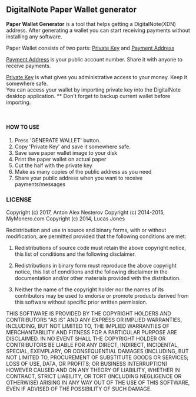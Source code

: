  ## DigitalNote Paper Wallet generator

<p>
<b>Paper Wallet Generator</b> is a tool that helps getting a DigitalNote(XDN) address. After generating a wallet you can start receiving payments without installing any software. 
</p>
<p>
Paper Wallet consists of two parts: <u>Private Key</u> and <u>Payment Address</u>
</p>
<p>
<u>Payment Address</u> is your public account number. Share it with anyone to receive payments.
</p>
<p>
<u>Private Key</u> is what gives you administrative access to your money. Keep it somewhere safe. <br>
You can access your wallet by importing private key into the DigitalNote desktop application. ** Don't forget to backup current wallet before importing.  
</p>
<br>
<h4>HOW TO USE</h4>
<ol>
<li>Press 'GENERATE WALLET' button.</li>
<li>Copy 'Private Key' and save it somewhere safe.</li>
<li>Save save paper wallet image to your disk</li>
<li>Print the paper wallet on actual paper</li>
<li>Cut the half with the private key</li>
<li>Make as many copies of the public address as you need</li>
<li>Share your public address when you want to receive payments/messages</li>
</ol>


### LICENSE

Copyright (c) 2017, Anton Alex Nesterov
Copyright (c) 2014-2015, MyMonero.com
Copyright (c) 2014, Lucas Jones

Redistribution and use in source and binary forms, with or without modification, are
permitted provided that the following conditions are met:

1. Redistributions of source code must retain the above copyright notice, this list of
   conditions and the following disclaimer.

2. Redistributions in binary form must reproduce the above copyright notice, this list
   of conditions and the following disclaimer in the documentation and/or other
   materials provided with the distribution.

3. Neither the name of the copyright holder nor the names of its contributors may be
   used to endorse or promote products derived from this software without specific
   prior written permission.

THIS SOFTWARE IS PROVIDED BY THE COPYRIGHT HOLDERS AND CONTRIBUTORS "AS IS" AND ANY
EXPRESS OR IMPLIED WARRANTIES, INCLUDING, BUT NOT LIMITED TO, THE IMPLIED WARRANTIES OF
MERCHANTABILITY AND FITNESS FOR A PARTICULAR PURPOSE ARE DISCLAIMED. IN NO EVENT SHALL
THE COPYRIGHT HOLDER OR CONTRIBUTORS BE LIABLE FOR ANY DIRECT, INDIRECT, INCIDENTAL,
SPECIAL, EXEMPLARY, OR CONSEQUENTIAL DAMAGES (INCLUDING, BUT NOT LIMITED TO,
PROCUREMENT OF SUBSTITUTE GOODS OR SERVICES; LOSS OF USE, DATA, OR PROFITS; OR BUSINESS
INTERRUPTION) HOWEVER CAUSED AND ON ANY THEORY OF LIABILITY, WHETHER IN CONTRACT,
STRICT LIABILITY, OR TORT (INCLUDING NEGLIGENCE OR OTHERWISE) ARISING IN ANY WAY OUT OF
THE USE OF THIS SOFTWARE, EVEN IF ADVISED OF THE POSSIBILITY OF SUCH DAMAGE.